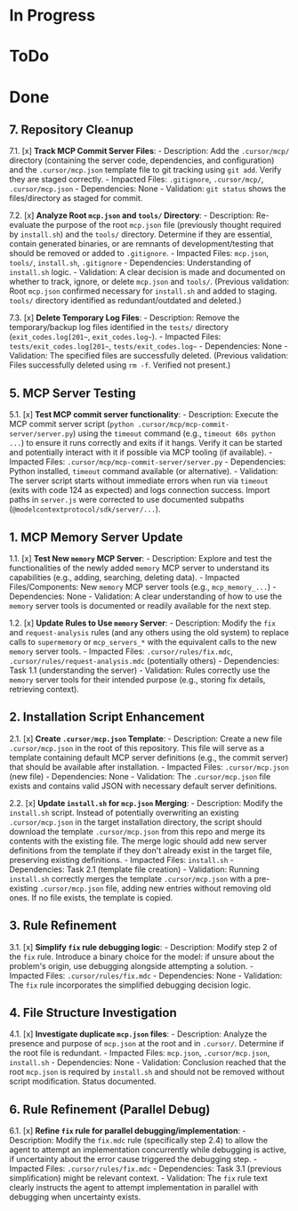 # In Progress

# ToDo

# Done

## 7. Repository Cleanup

7.1. [x] **Track MCP Commit Server Files**:
    - Description: Add the `.cursor/mcp/` directory (containing the server code, dependencies, and configuration) and the `.cursor/mcp.json` template file to git tracking using `git add`. Verify they are staged correctly.
    - Impacted Files: `.gitignore`, `.cursor/mcp/`, `.cursor/mcp.json`
    - Dependencies: None
    - Validation: `git status` shows the files/directory as staged for commit.

7.2. [x] **Analyze Root `mcp.json` and `tools/` Directory**:
    - Description: Re-evaluate the purpose of the root `mcp.json` file (previously thought required by `install.sh`) and the `tools/` directory. Determine if they are essential, contain generated binaries, or are remnants of development/testing that should be removed or added to `.gitignore`.
    - Impacted Files: `mcp.json`, `tools/`, `install.sh`, `.gitignore`
    - Dependencies: Understanding of `install.sh` logic.
    - Validation: A clear decision is made and documented on whether to track, ignore, or delete `mcp.json` and `tools/`. (Previous validation: Root `mcp.json` confirmed necessary for `install.sh` and added to staging. `tools/` directory identified as redundant/outdated and deleted.)

7.3. [x] **Delete Temporary Log Files**:
    - Description: Remove the temporary/backup log files identified in the `tests/` directory (`exit_codes.log[201~`, `exit_codes.log~`).
    - Impacted Files: `tests/exit_codes.log[201~`, `tests/exit_codes.log~`
    - Dependencies: None
    - Validation: The specified files are successfully deleted. (Previous validation: Files successfully deleted using `rm -f`. Verified not present.)

## 5. MCP Server Testing

5.1. [x] **Test MCP commit server functionality**:
    - Description: Execute the MCP commit server script (`python .cursor/mcp/mcp-commit-server/server.py`) using the `timeout` command (e.g., `timeout 60s python ...`) to ensure it runs correctly and exits if it hangs. Verify it can be started and potentially interact with it if possible via MCP tooling (if available).
    - Impacted Files: `.cursor/mcp/mcp-commit-server/server.py`
    - Dependencies: Python installed, `timeout` command available (or alternative).
    - Validation: The server script starts without immediate errors when run via `timeout` (exits with code 124 as expected) and logs connection success. Import paths in `server.js` were corrected to use documented subpaths (`@modelcontextprotocol/sdk/server/...`).

## 1. MCP Memory Server Update

1.1. [x] **Test New `memory` MCP Server**:
    - Description: Explore and test the functionalities of the newly added `memory` MCP server to understand its capabilities (e.g., adding, searching, deleting data).
    - Impacted Files/Components: New `memory` MCP server tools (e.g., `mcp_memory_...`)
    - Dependencies: None
    - Validation: A clear understanding of how to use the `memory` server tools is documented or readily available for the next step.

1.2. [x] **Update Rules to Use `memory` Server**:
    - Description: Modify the `fix` and `request-analysis` rules (and any others using the old system) to replace calls to `supermemory` or `mcp_servers_*` with the equivalent calls to the new `memory` server tools.
    - Impacted Files: `.cursor/rules/fix.mdc`, `.cursor/rules/request-analysis.mdc` (potentially others)
    - Dependencies: Task 1.1 (understanding the server)
    - Validation: Rules correctly use the `memory` server tools for their intended purpose (e.g., storing fix details, retrieving context).

## 2. Installation Script Enhancement

2.1. [x] **Create `.cursor/mcp.json` Template**:
    - Description: Create a new file `.cursor/mcp.json` in the root of this repository. This file will serve as a template containing default MCP server definitions (e.g., the commit server) that should be available after installation.
    - Impacted Files: `.cursor/mcp.json` (new file)
    - Dependencies: None
    - Validation: The `.cursor/mcp.json` file exists and contains valid JSON with necessary default server definitions.

2.2. [x] **Update `install.sh` for `mcp.json` Merging**:
    - Description: Modify the `install.sh` script. Instead of potentially overwriting an existing `.cursor/mcp.json` in the target installation directory, the script should download the template `.cursor/mcp.json` from this repo and merge its contents with the existing file. The merge logic should add new server definitions from the template if they don't already exist in the target file, preserving existing definitions.
    - Impacted Files: `install.sh`
    - Dependencies: Task 2.1 (template file creation)
    - Validation: Running `install.sh` correctly merges the template `.cursor/mcp.json` with a pre-existing `.cursor/mcp.json` file, adding new entries without removing old ones. If no file exists, the template is copied.

## 3. Rule Refinement

3.1. [x] **Simplify `fix` rule debugging logic**:
    - Description: Modify step 2 of the `fix` rule. Introduce a binary choice for the model: if unsure about the problem's origin, use debugging alongside attempting a solution.
    - Impacted Files: `.cursor/rules/fix.mdc`
    - Dependencies: None
    - Validation: The `fix` rule incorporates the simplified debugging decision logic.

## 4. File Structure Investigation

4.1. [x] **Investigate duplicate `mcp.json` files**:
    - Description: Analyze the presence and purpose of `mcp.json` at the root and in `.cursor/`. Determine if the root file is redundant.
    - Impacted Files: `mcp.json`, `.cursor/mcp.json`, `install.sh`
    - Dependencies: None
    - Validation: Conclusion reached that the root `mcp.json` is required by `install.sh` and should not be removed without script modification. Status documented.

## 6. Rule Refinement (Parallel Debug)

6.1. [x] **Refine `fix` rule for parallel debugging/implementation**:
    - Description: Modify the `fix.mdc` rule (specifically step 2.4) to allow the agent to attempt an implementation concurrently while debugging is active, if uncertainty about the error cause triggered the debugging step.
    - Impacted Files: `.cursor/rules/fix.mdc`
    - Dependencies: Task 3.1 (previous simplification) might be relevant context.
    - Validation: The `fix` rule text clearly instructs the agent to attempt implementation in parallel with debugging when uncertainty exists.

